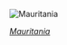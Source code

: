 
![Mauritania](https://www.gstatic.com/prettyearth/assets/full/6304.jpg)

*[Mauritania](https://www.google.com/maps/@20.664329,-16.478377,15z/data=!3m1!1e3)*
